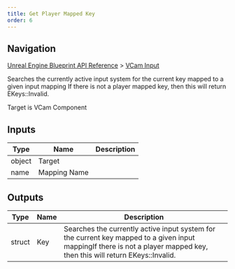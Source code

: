 ```yaml
---
title: Get Player Mapped Key
order: 6
---
```

## Navigation

[Unreal Engine Blueprint API Reference](https://dev.epicgames.com/documentation/en-us/unreal-engine/BlueprintAPI) > [VCam Input](https://dev.epicgames.com/documentation/en-us/unreal-engine/BlueprintAPI/VCamInput)

Searches the currently active input system for the current key mapped to a given input mapping
If there is not a player mapped key, then this will return EKeys::Invalid.

Target is VCam Component

## Inputs

| Type | Name | Description |
| --- | --- | --- |
| object | Target |  |
| name | Mapping Name |  |

## Outputs

| Type | Name | Description |
| --- | --- | --- |
| struct | Key | Searches the currently active input system for the current key mapped to a given input mappingIf there is not a player mapped key, then this will return EKeys::Invalid. |
